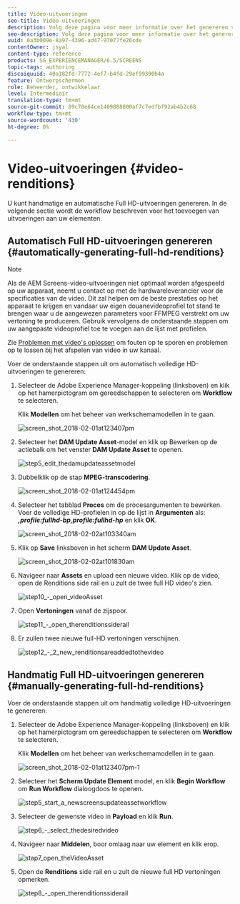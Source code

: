 ```yaml
---
title: Video-uitvoeringen
seo-title: Video-uitvoeringen
description: Volg deze pagina voor meer informatie over het genereren van volledige HD-uitvoeringen voor uw project Screens.
seo-description: Volg deze pagina voor meer informatie over het genereren van volledige HD-uitvoeringen voor uw project Screens.
uuid: 0a3b009e-8a97-4396-ad47-97077fe26cde
contentOwner: jsyal
content-type: reference
products: SG_EXPERIENCEMANAGER/6.5/SCREENS
topic-tags: authoring
discoiquuid: 40a182fd-7772-4ef7-b4fd-29ef99390b4a
feature: Ontwerpschermen
role: Beheerder, ontwikkelaar
level: Intermediair
translation-type: tm+mt
source-git-commit: 89c70e64ce1409888800af7c7edfbf92ab4b2c68
workflow-type: tm+mt
source-wordcount: '430'
ht-degree: 0%

---
```



# Video-uitvoeringen {#video-renditions}

U kunt handmatige en automatische Full HD-uitvoeringen genereren. In de volgende sectie wordt de workflow beschreven voor het toevoegen van uitvoeringen aan uw elementen.

## Automatisch Full HD-uitvoeringen genereren {#automatically-generating-full-hd-renditions}

>[!NOTE]
>
>Als de AEM Screens-video-uitvoeringen niet optimaal worden afgespeeld op uw apparaat, neemt u contact op met de hardwareleverancier voor de specificaties van de video. Dit zal helpen om de beste prestaties op het apparaat te krijgen en vandaar uw eigen douanevideoprofiel tot stand te brengen waar u de aangewezen parameters voor FFMPEG verstrekt om uw vertoning te produceren. Gebruik vervolgens de onderstaande stappen om uw aangepaste videoprofiel toe te voegen aan de lijst met profielen.
>
>Zie [Problemen met video&#39;s oplossen](troubleshoot-videos.md) om fouten op te sporen en problemen op te lossen bij het afspelen van video in uw kanaal.

Voer de onderstaande stappen uit om automatisch volledige HD-uitvoeringen te genereren:

1. Selecteer de Adobe Experience Manager-koppeling (linksboven) en klik op het hamerpictogram om gereedschappen te selecteren om **Workflow** te selecteren.

   Klik **Modellen** om het beheer van werkschemamodellen in te gaan.

   ![screen_shot_2018-02-01at123407pm](assets/screen_shot_2018-02-01at123407pm.png)

1. Selecteer het **DAM Update Asset**-model en klik op Bewerken op de actiebalk om het venster **DAM Update Asset** te openen.

   ![step5_edit_thedamupdateassetmodel](assets/step5_-_edit_thedamupdateassetmodel.png)

1. Dubbelklik op de stap **MPEG-transcodering**.

   ![screen_shot_2018-02-01at124454pm](assets/screen_shot_2018-02-01at124454pm.png)

1. Selecteer het tabblad **Proces** om de procesargumenten te bewerken. Voer de volledige HD-profielen in op de lijst in **Argumenten** als: ***,profile:fullhd-bp,profile:fullhd-hp*** en klik **OK**.

   ![screen_shot_2018-02-02at103340am](assets/screen_shot_2018-02-02at103340am.png)

1. Klik op **Save** linksboven in het scherm **DAM Update Asset**.

   ![screen_shot_2018-02-02at101830am](assets/screen_shot_2018-02-02at101830am.png)

1. Navigeer naar **Assets** en upload een nieuwe video. Klik op de video, open de Renditions side rail en u zult de twee full HD video&#39;s zien.

   ![step10_-_open_videoAsset](assets/step10_-_open_thevideoasset.png)

1. Open **Vertoningen** vanaf de zijspoor.

   ![step11_-_open_therenditionssiderail](assets/step11_-_open_therenditionssiderail.png)

1. Er zullen twee nieuwe full-HD vertoningen verschijnen.

   ![step12_-_2_new_renditionsareaddedtothevideo](assets/step12_-_2_new_renditionsareaddedtothevideo.png)

## Handmatig Full HD-uitvoeringen genereren {#manually-generating-full-hd-renditions}

Voer de onderstaande stappen uit om handmatig volledige HD-uitvoeringen te genereren:

1. Selecteer de Adobe Experience Manager-koppeling (linksboven) en klik op het hamerpictogram om gereedschappen te selecteren om **Workflow** te selecteren.

   Klik **Modellen** om het beheer van werkschemamodellen in te gaan.

   ![screen_shot_2018-02-01at123407pm-1](assets/screen_shot_2018-02-01at123407pm-1.png)

1. Selecteer het **Scherm Update Element** model, en klik **Begin Workflow** om **Run Workflow** dialoogdoos te openen.

   ![step5_start_a_newscreensupdateassetworkflow](assets/step5_-_start_a_newscreensupdateassetworkflow.png)

1. Selecteer de gewenste video in **Payload** en klik **Run**.

   ![step6_-_select_thedesiredvideo](assets/step6_-_select_thedesiredvideo.png)

1. Navigeer naar **Middelen**, boor omlaag naar uw element en klik erop.

   ![stap7_open_theVideoAsset](assets/step7_-_open_thevideoasset.png)

1. Open de **Renditions** side rail en u zult de nieuwe full HD vertoningen opmerken.

   ![step8_-_open_therenditionssiderail](assets/step8_-_open_therenditionssiderail.png)

